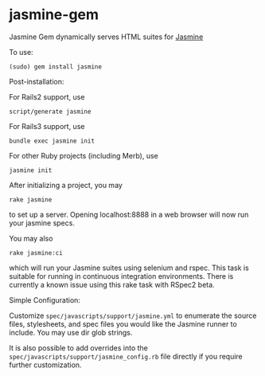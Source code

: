 jasmine-gem
============

Jasmine Gem dynamically serves HTML suites for [Jasmine](http://github.com/pivotal/jasmine)

To use:

`(sudo) gem install jasmine`

Post-installation:

For Rails2 support, use

`script/generate jasmine`

For Rails3 support, use

`bundle exec jasmine init`

For other Ruby projects (including Merb), use

`jasmine init`

After initializing a project, you may

`rake jasmine`

to set up a server. Opening localhost:8888 in a web browser will now run your jasmine specs.

You may also

`rake jasmine:ci`

which will run your Jasmine suites using selenium and rspec. This task is suitable for running in continuous integration environments.  There is currently a known issue using this rake task with RSpec2 beta.

Simple Configuration:

Customize `spec/javascripts/support/jasmine.yml` to enumerate the source files, stylesheets, and spec files you would like the Jasmine runner to include.
You may use dir glob strings.

It is also possible to add overrides into the `spec/javascripts/support/jasmine_config.rb` file directly if you require further customization.
